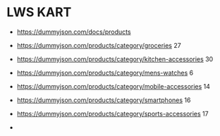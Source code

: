 # LWS KART

-   https://dummyjson.com/docs/products

-   https://dummyjson.com/products/category/groceries 27
-   https://dummyjson.com/products/category/kitchen-accessories 30
-   https://dummyjson.com/products/category/mens-watches 6
-   https://dummyjson.com/products/category/mobile-accessories 14
-   https://dummyjson.com/products/category/smartphones 16
-   https://dummyjson.com/products/category/sports-accessories 17
-

